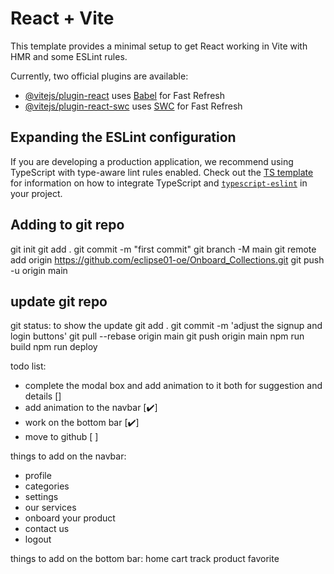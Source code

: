 # React + Vite

This template provides a minimal setup to get React working in Vite with HMR and some ESLint rules.

Currently, two official plugins are available:

- [@vitejs/plugin-react](https://github.com/vitejs/vite-plugin-react/blob/main/packages/plugin-react) uses [Babel](https://babeljs.io/) for Fast Refresh
- [@vitejs/plugin-react-swc](https://github.com/vitejs/vite-plugin-react/blob/main/packages/plugin-react-swc) uses [SWC](https://swc.rs/) for Fast Refresh

## Expanding the ESLint configuration

If you are developing a production application, we recommend using TypeScript with type-aware lint rules enabled. Check out the [TS template](https://github.com/vitejs/vite/tree/main/packages/create-vite/template-react-ts) for information on how to integrate TypeScript and [`typescript-eslint`](https://typescript-eslint.io) in your project.


## Adding to git repo

git init
git add .
git commit -m "first commit"
git branch -M main
git remote add origin https://github.com/eclipse01-oe/Onboard_Collections.git
git push -u origin main

## update git repo

git status: to show the update
git add .
git commit -m 'adjust the signup and login buttons'
git pull --rebase origin main
git push origin main
npm run build
npm run deploy

todo list:
- complete the modal box and add animation to it both for suggestion and details []
- add animation to the navbar [✔️]
- work on the bottom bar [✔️]
- move to github [ ]

things to add on the navbar:
- profile
- categories
- settings
- our services
- onboard your product
- contact us
- logout

things to add on the bottom bar:
home
cart
track product
favorite
